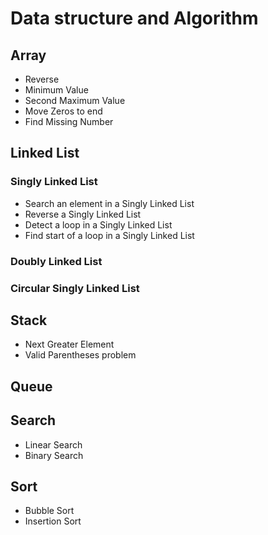 # Data structure and Algorithm

## Array

- Reverse
- Minimum Value
- Second Maximum Value
- Move Zeros to end
- Find Missing Number

## Linked List

### Singly Linked List
- Search an element in a Singly Linked List
- Reverse a Singly Linked List
- Detect a loop in a Singly Linked List
- Find start of a loop in a Singly Linked List

### Doubly Linked List

### Circular Singly Linked List

## Stack
- Next Greater Element
- Valid Parentheses problem

## Queue

## Search

- Linear Search
- Binary Search

## Sort

- Bubble Sort
- Insertion Sort